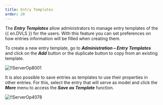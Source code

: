 ```yaml
---
title: Entry Templates
order: 20
---
```

The ***Entry Templates*** allow administrators to manage entry templates of the {{ en.DVLS }} for the users. With this feature you can set preferences on how entries information will be filled when creating them.  

To create a new entry template, go to ***Administration – Entry Templates*** and click on the ***Add*** button or the duplicate button to copy from an existing template.  

![!!ServerOp8001](https://webdevolutions.azureedge.net/docs/en/server/ServerOp8001.png) 

It is also possible to save entries as templates to use their properties in other entries. For this, select the entry that will serve as model and click the ***More*** menu to access the ***Save as Template*** function. 

![!!ServerOp4078](https://webdevolutions.azureedge.net/docs/en/server/ServerOp4078.png) 

